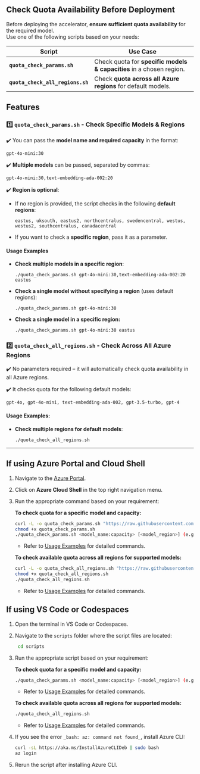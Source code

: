 ## Check Quota Availability Before Deployment

Before deploying the accelerator, **ensure sufficient quota availability** for the required model.  
Use one of the following scripts based on your needs:  

| Script                      | Use Case |
|-----------------------------|------------------------------------------------|
| **`quota_check_params.sh`**     | Check quota for **specific models & capacities** in a chosen region. |
| **`quota_check_all_regions.sh`** | Check **quota across all Azure regions** for default models. |

## Features
### **1️⃣ `quota_check_params.sh` - Check Specific Models & Regions**
✔️ You can pass the **model name and required capacity** in the format:  
```sh
gpt-4o-mini:30
```
✔️ **Multiple models** can be passed, separated by commas:  
```sh
gpt-4o-mini:30,text-embedding-ada-002:20
```
✔️ **Region is optional**:  
- If no region is provided, the script checks in the following **default regions**:  
  ```
  eastus, uksouth, eastus2, northcentralus, swedencentral, westus, westus2, southcentralus, canadacentral
  ```
- If you want to check a **specific region**, pass it as a parameter.
#### **Usage Examples**
- **Check multiple models in a specific region**:
  ```
  ./quota_check_params.sh gpt-4o-mini:30,text-embedding-ada-002:20 eastus
  ```
- **Check a single model without specifying a region** (uses default regions):
  ```
  ./quota_check_params.sh gpt-4o-mini:30
  ```
- **Check a single model in a specific region:**
  ```
  ./quota_check_params.sh gpt-4o-mini:30 eastus
  ```

### **2️⃣ `quota_check_all_regions.sh` - Check Across All Azure Regions**
✔️ No parameters required – it will automatically check quota availability in all Azure regions.

✔️ It checks quota for the following default models:

```sh
gpt-4o, gpt-4o-mini, text-embedding-ada-002, gpt-3.5-turbo, gpt-4
```
#### **Usage Examples:**
- **Check multiple regions for default models**:
  ```
  ./quota_check_all_regions.sh
  ```

---
## **If using Azure Portal and Cloud Shell**

1. Navigate to the [Azure Portal](https://portal.azure.com).
2. Click on **Azure Cloud Shell** in the top right navigation menu.
3. Run the appropriate command based on your requirement:  

   **To check quota for a specific model and capacity:**  

    ```sh
    curl -L -o quota_check_params.sh "https://raw.githubusercontent.com/microsoft/document-generation-solution-accelerator/main/scripts/quota_check_params.sh"
    chmod +x quota_check_params.sh
    ./quota_check_params.sh <model_name:capacity> [<model_region>] (e.g., gpt-4o-mini:30,text-embedding-ada-002:20 eastus)
    ```
     - Refer to [Usage Examples](#usage-examples) for detailed commands.

   **To check available quota across all regions for supported models:**  

    ```sh
    curl -L -o quota_check_all_regions.sh "https://raw.githubusercontent.com/microsoft/document-generation-solution-accelerator/main/scripts/quota_check_all_regions.sh"
    chmod +x quota_check_all_regions.sh
    ./quota_check_all_regions.sh
    ```
    - Refer to [Usage Examples](#usage-examples-1) for detailed commands.
    
## **If using VS Code or Codespaces**
1. Open the terminal in VS Code or Codespaces.  
2. Navigate to the `scripts` folder where the script files are located:
   ```sh
    cd scripts
    ```
3. Run the appropriate script based on your requirement:  

   **To check quota for a specific model and capacity:**  

    ```sh
    ./quota_check_params.sh <model_name:capacity> [<model_region>] (e.g., gpt-4o-mini:30,text-embedding-ada-002:20 eastus)
    ```
    - Refer to [Usage Examples](#usage-examples) for detailed commands.

   **To check available quota across all regions for supported models:**  

    ```sh
    ./quota_check_all_regions.sh
    ```
     - Refer to [Usage Examples](#usage-examples-1) for detailed commands.
4. If you see the error `_bash: az: command not found_`, install Azure CLI:  

    ```sh
    curl -sL https://aka.ms/InstallAzureCLIDeb | sudo bash
    az login
    ```
5. Rerun the script after installing Azure CLI.
